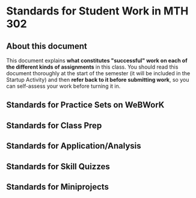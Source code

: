 # Standards for Student Work in MTH 302

## About this document 

This document explains **what constitutes "successful" work on each of the different kinds of assignments** in this class. You should read this document thoroughly at the start of the semester (it will be included in the Startup Activity) and then **refer back to it before submitting work**, so you can self-assess your work before turning it in. 

## Standards for Practice Sets on WeBWorK

## Standards for Class Prep 

## Standards for Application/Analysis

## Standards for Skill Quizzes

## Standards for Miniprojects 
